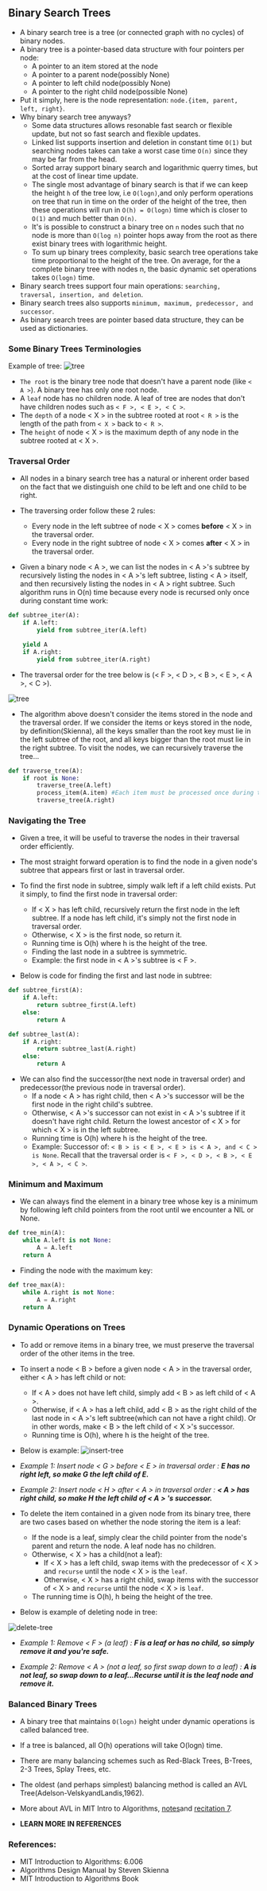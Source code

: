 ## Binary Search Trees

* A binary search tree is a tree (or connected graph with no cycles) of binary nodes.
* A binary tree is a pointer-based data structure with four pointers per node:
  * A pointer to an item stored at the node
  * A pointer to a parent node(possibly None)
  * A pointer to left child node(possibly None)
  * A pointer to the right child node(possible None)
* Put it simply, here is the node representation: `node.{item, parent, left, right}`.
* Why binary search tree anyways?
  * Some data structures allows resonable fast search or flexible update, but not so fast search and flexible updates.
  * Linked list supports insertion and deletion in constant time `O(1)` but searching nodes takes can take a worst case time `O(n)` since they may be far from the head.
  * Sorted array support binary search and logarithmic querry times, but at the cost of linear time update.
  * The single most advantage of binary search is that if we can keep the height `h` of the tree low, i.e `O(logn)`,and only perform operations on tree that run in time on the order of the height of the tree, then these operations will run in `O(h) = O(logn)` time which is closer to `O(1)` and much better than `O(n)`.
  * It's is possible to construct a binary tree on `n` nodes such that no node is more than `O(log n)` pointer hops away from the root as there exist binary trees with logarithmic height.
  * To sum up binary trees complexity, basic search tree operations take time proportional to the height of the tree. On average, for the a complete binary tree with nodes n, the basic dynamic set operations takes `O(logn)` time.
* Binary search trees support four main operations: `searching, traversal, insertion, and deletion`.
* Binary search trees also supports `minimum, maximum, predecessor, and successor`. 
* As binary search trees are pointer based data structure, they can be used as dictionaries.

### Some Binary Trees Terminologies

Example of tree:
![tree](../images/tree.png)

* `The root` is the binary tree node that doesn't have a parent node (like `< A >`). A binary tree has only one root node.
* A `leaf` node has no children node. A leaf of tree are nodes that don't have children nodes such as `< F >, < E >, < C >`.
* The `depth` of a node < X > in the subtree rooted at root `< R >` is the length of the path from `< X >` back to `< R >`.
* The `height` of node < X > is the maximum depth of any node in the subtree rooted at < X >.

### Traversal Order

* All nodes in a binary search tree has a natural or inherent order based on the fact that we distinguish one child to be left and one child to be right.
* The traversing order follow these 2 rules:
  * Every node in the left subtree of node < X > comes **before** < X > in the traversal order.
  * Every node in the right subtree of node < X > comes **after** < X > in the traversal order.

* Given a binary node < A >, we can list the nodes in < A >'s subtree by recursively listing the nodes in < A >'s left subtree, listing < A > itself, and then recursively listing the nodes in < A > right subtree. Such algorithm runs in O(n) time because every node is recursed only once during constant time work:

```python
def subtree_iter(A):
    if A.left:
        yield from subtree_iter(A.left)

    yield A
    if A.right:
        yield from subtree_iter(A.right)
```
* The traversal order for the tree below is (< F >, < D >, < B >, < E >, < A >, < C >).

![tree](../images/tree.png)

* The algorithm above doesn't consider the items stored in the node and the traversal order. If we consider the items or keys stored in the node, by definition(Skienna), all the keys smaller than the root key must lie in the left subtree of the root, and all keys bigger than the root must lie in the right subtree. To visit the nodes, we can recursively traverse the tree...

```python 
def traverse_tree(A):
    if root is None:
        traverse_tree(A.left)
        process_item(A.item) #Each item must be processed once during the tree traversal, resulting in O(n) time. Each node traversal is O(1).
        traverse_tree(A.right)
```

### Navigating the Tree

* Given a tree, it will be useful to traverse the nodes in their traversal order efficiently. 
* The most straight forward operation is to find the node in a given node's subtree that appears first or last in traversal order.
* To find the first node in subtree, simply walk left if a left child exists. Put it simply, to find the first node in traversal order:
  * If < X > has left child, recursively return the first node in the left subtree. If a node has left child, it's simply not the first node in traversal order.
  * Otherwise, < X > is the first node, so return it.
  * Running time is O(h) where h is the height of the tree.
  * Finding the last node in a subtree is symmetric.
  * Example: the first node in < A >'s subtree is < F >.

* Below is code for finding the first and last node in subtree:

```python
def subtree_first(A):
    if A.left:
        return subtree_first(A.left)
    else:
        return A
```
```python
def subtree_last(A):
    if A.right:
        return subtree_last(A.right)
    else:
        return A
```

* We can also find the successor(the next node in traversal order) and predecessor(the previous node in traversal order). 
  * If a node < A > has right child, then < A >'s successor will be the first node in the right child's subtree.
  * Otherwise, < A >'s successor can not exist in < A >'s subtree if it doesn't have right child. Return the lowest ancestor of < X > for which < X > is in the left subtree.
  * Running time is O(h) where h is the height of the tree.
  * Example: Successor of: `< B > is < E >, < E > is < A >, and < C > is None`. Recall that the traversal order is `< F >, < D >, < B >, < E >, < A >, < C >`.

### Minimum and Maximum

* We can always find the element in a binary tree whose key is a minimum by following left child pointers from the root until we encounter a NIL or None.

```python
def tree_min(A):
    while A.left is not None:
        A = A.left
    return A
```

* Finding the node with the maximum key:

```python
def tree_max(A):
    while A.right is not None:
        A = A.right
    return A
```

### Dynamic Operations on Trees

* To add or remove items in a binary tree, we must preserve the traversal order of the other items in the tree.
* To insert a node < B > before a given node < A > in the traversal order, either < A > has left child or not:
  * If < A > does not have left child, simply add < B > as left child of < A >.
  * Otherwise, if < A > has a left child, add < B > as the right child of the last node in < A >'s left subtree(which can not have a right child). Or in other words, make < B > the left child of < X >'s successor.
  * Running time is O(h), where h is the height of the tree.

* Below is example:
![insert-tree](../images/insert-tree.png)
* *Example 1: Insert node < G > before < E > in traversal order : **E has no right left, so make G the left child of E.***

* *Example 2: Insert node < H > after < A > in traversal order : **< A > has right child, so make H the left child of < A > 's successor.***

* To delete the item contained in a given node from its binary tree, there are two cases based on whether the node storing the item is a leaf:
  * If the node is a leaf, simply clear the child pointer from the node's parent and return the node. A leaf node has no children.
  * Otherwise, < X > has a child(not a leaf):
    * If < X > has a left child, swap items with the predecessor of < X > and `recurse` until the node < X > is the `leaf`.
    * Otherwise, < X > has a right child, swap items with the successor of < X > and `recurse` until the node < X > is `leaf`.
  * The running time is O(h), h being the height of the tree.

* Below is example of deleting node in tree:

![delete-tree](../images/delete-tree.png)
* *Example 1: Remove < F > (a leaf) : **F is a leaf or has no child, so simply remove it and you're safe.***

* *Example 2: Remove < A > (not a leaf, so first swap down to a leaf) : **A is not leaf, so swap down to a leaf...Recurse until it is the leaf node and remove it.***


### Balanced Binary Trees

* A binary tree that maintains `O(logn)` height under dynamic operations is called balanced tree.
* If a tree is balanced, all O(h) operations will take O(logn) time. 
* There are many balancing schemes such as Red-Black Trees, B-Trees, 2-3 Trees, Splay Trees, etc.
* The oldest (and perhaps simplest) balancing method is called an AVL Tree(Adelson-VelskyandLandis,1962).
* More about AVL in MIT Intro to Algorithms, [notes](https://ocw.mit.edu/courses/electrical-engineering-and-computer-science/6-006-introduction-to-algorithms-spring-2020/lecture-notes/MIT6_006S20_lec7.pdf)and [recitation 7](https://ocw.mit.edu/courses/electrical-engineering-and-computer-science/6-006-introduction-to-algorithms-spring-2020/lecture-notes/MIT6_006S20_r07.pdf).

* **LEARN MORE IN REFERENCES**

### References:

* MIT Introduction to Algorithms: 6.006
* Algorithms Design Manual by Steven Skienna
* MIT Introduction to Algorithms Book

